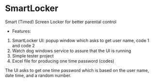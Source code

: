 # SmartLocker
Smart (Timed) Screen Locker for better parental control

* Features:
1. SmartLocker UI: popup window which asks to get user name, code 1 and code 2 
2. Watch dog windows service to assure that the UI is running
3. Simple tester project
4. Excel file for producing one time password (codes)


The UI asks to get one time password which is based on the user name, date time, and a random number.

